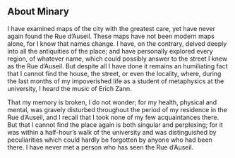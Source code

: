 ## About Minary

I have examined maps of the city with the greatest care, yet have never again found the Rue d’Auseil. These maps have not been modern maps alone, for I know that names change. I have, on the contrary, delved deeply into all the antiquities of the place; and have personally explored every region, of whatever name, which could possibly answer to the street I knew as the Rue d’Auseil. But despite all I have done it remains an humiliating fact that I cannot find the house, the street, or even the locality, where, during the last months of my impoverished life as a student of metaphysics at the university, I heard the music of Erich Zann.

That my memory is broken, I do not wonder; for my health, physical and mental, was gravely disturbed throughout the period of my residence in the Rue d’Auseil, and I recall that I took none of my few acquaintances there. But that I cannot find the place again is both singular and perplexing; for it was within a half-hour’s walk of the university and was distinguished by peculiarities which could hardly be forgotten by anyone who had been there. I have never met a person who has seen the Rue d’Auseil.
